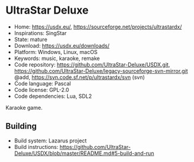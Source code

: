 # UltraStar Deluxe

- Home: https://usdx.eu/, https://sourceforge.net/projects/ultrastardx/
- Inspirations: SingStar
- State: mature
- Download: https://usdx.eu/downloads/
- Platform: Windows, Linux, macOS
- Keywords: music, karaoke, remake
- Code repository: https://github.com/UltraStar-Deluxe/USDX.git, https://github.com/UltraStar-Deluxe/legacy-sourceforge-svn-mirror.git @add, https://svn.code.sf.net/p/ultrastardx/svn (svn)
- Code language: Pascal
- Code license: GPL-2.0
- Code dependencies: Lua, SDL2

Karaoke game.

## Building

- Build system: Lazarus project
- Build instructions: https://github.com/UltraStar-Deluxe/USDX/blob/master/README.md#5-build-and-run
